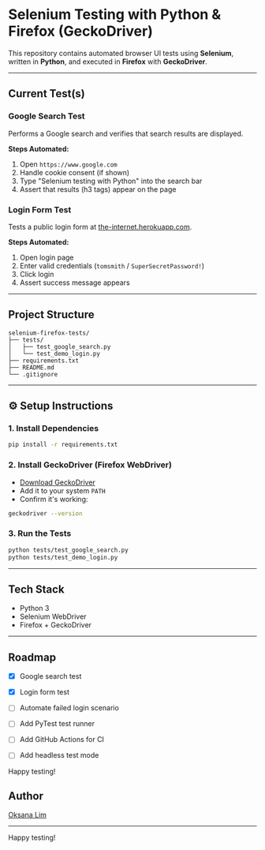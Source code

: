 #  Selenium Testing with Python & Firefox (GeckoDriver)

This repository contains automated browser UI tests using **Selenium**, written in **Python**, and executed in **Firefox** with **GeckoDriver**.

---

##  Current Test(s)

###  Google Search Test
Performs a Google search and verifies that search results are displayed.

**Steps Automated:**
1. Open `https://www.google.com`
2. Handle cookie consent (if shown)
3. Type "Selenium testing with Python" into the search bar
4. Assert that results (h3 tags) appear on the page

###  Login Form Test
Tests a public login form at [the-internet.herokuapp.com](https://the-internet.herokuapp.com/login).

**Steps Automated:**
1. Open login page
2. Enter valid credentials (`tomsmith` / `SuperSecretPassword!`)
3. Click login
4. Assert success message appears

---

## Project Structure

```
selenium-firefox-tests/
├── tests/
│   ├── test_google_search.py
│   └── test_demo_login.py
├── requirements.txt
├── README.md
└── .gitignore
```

---

## ⚙️ Setup Instructions

### 1. Install Dependencies
```bash
pip install -r requirements.txt
```

### 2. Install GeckoDriver (Firefox WebDriver)
- [Download GeckoDriver](https://github.com/mozilla/geckodriver/releases)
- Add it to your system `PATH`
- Confirm it's working:
```bash
geckodriver --version
```

### 3. Run the Tests
```bash
python tests/test_google_search.py
python tests/test_demo_login.py
```

---

## Tech Stack
- Python 3
- Selenium WebDriver
- Firefox + GeckoDriver

---

##  Roadmap
- [x] Google search test
- [x] Login form test
- [ ] Automate failed login scenario
- [ ] Add PyTest test runner
- [ ] Add GitHub Actions for CI
- [ ] Add headless test mode



Happy testing! 

## Author
[Oksana Lim](https://github.com/oksanalim)

---

Happy testing! 

